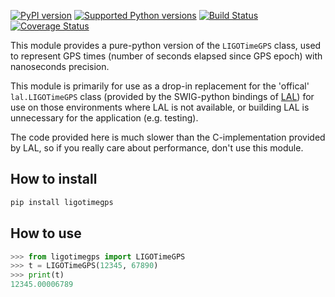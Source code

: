 [![PyPI version](https://badge.fury.io/py/ligotimegps.svg)](http://badge.fury.io/py/ligotimegps) 
[![Supported Python versions](https://img.shields.io/pypi/pyversions/ligotimegps.svg)](https://travis-ci.org/lscsoft/ligotimegps)
[![Build Status](https://travis-ci.org/lscsoft/ligotimegps.svg?branch=master)](https://travis-ci.org/lscsoft/ligotimegps)
[![Coverage Status](https://coveralls.io/repos/github/lscsoft/ligotimegps/badge.svg?branch=master)](https://coveralls.io/github/lscsoft/ligotimegps?branch=master)

This module provides a pure-python version of the `LIGOTimeGPS` class, used to represent GPS times (number of seconds elapsed since GPS epoch) with nanoseconds precision.

This module is primarily for use as a drop-in replacement for the 'offical' `lal.LIGOTimeGPS` class (provided by the SWIG-python bindings of [LAL](//wiki.ligo.org/DASWG/LALSuite)) for use on those environments where LAL is not available, or building LAL is unnecessary for the application (e.g. testing).

The code provided here is much slower than the C-implementation provided by LAL, so if you really care about performance, don't use this module.

## How to install

```bash
pip install ligotimegps
```

## How to use

```python
>>> from ligotimegps import LIGOTimeGPS
>>> t = LIGOTimeGPS(12345, 67890)
>>> print(t)
12345.00006789
```

